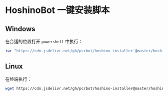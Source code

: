 # HoshinoBot 一键安装脚本

## Windows

在合适的位置打开 `powershell` 中执行：

```powershell
iwr "https://cdn.jsdelivr.net/gh/pcrbot/hoshino-installer`@master/hoshino_installer.ps1" -O .\hinstall.ps1 ; ./hinstall.ps1 ; rm hinstall.ps1
```

## Linux

在终端执行：

```bash
wget https://cdn.jsdelivr.net/gh/pcrbot/hoshino-installer@master/hoshino_installer.sh -O hinstall.sh && sudo bash hinstall.sh && rm hinstall.sh
```
